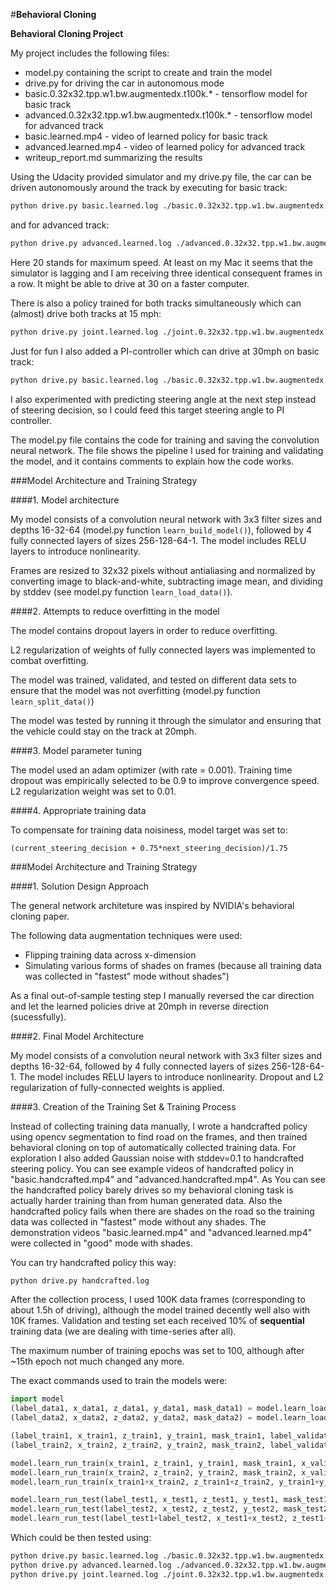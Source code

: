 #**Behavioral Cloning** 


**Behavioral Cloning Project**

My project includes the following files:
* model.py containing the script to create and train the model
* drive.py for driving the car in autonomous mode
* basic.0.32x32.tpp.w1.bw.augmentedx.t100k.\* - tensorflow model for basic track
* advanced.0.32x32.tpp.w1.bw.augmentedx.t100k.\* - tensorflow model for advanced track
* basic.learned.mp4 - video of learned policy for basic track
* advanced.learned.mp4 - video of learned policy for advanced track
* writeup_report.md summarizing the results

Using the Udacity provided simulator and my drive.py file, the car can be driven autonomously around the track by executing for basic track:
```sh
python drive.py basic.learned.log ./basic.0.32x32.tpp.w1.bw.augmentedx.t100k 20
```
and for advanced track:
```sh
python drive.py advanced.learned.log ./advanced.0.32x32.tpp.w1.bw.augmentedx.t100k 20
```
Here 20 stands for maximum speed. At least on my Mac it seems that the simulator is lagging and I am receiving three identical consequent frames in a row. It might be able to drive at 30 on a faster computer. 

There is also a policy trained for both tracks simultaneously which can (almost) drive both tracks at 15 mph:
```sh
python drive.py joint.learned.log ./joint.0.32x32.tpp.w1.bw.augmentedx.t100k 20
```

Just for fun I also added a PI-controller which can drive at 30mph on basic track:
```sh
python drive.py basic.learned.log ./basic.0.32x32.tpp.w1.bw.augmentedx.t100k 30 1.0
```
I also experimented with predicting steering angle at the next step instead of steering decision, so I could feed this target steering angle to PI controller.

The model.py file contains the code for training and saving the convolution neural network. The file shows the pipeline I used for training and validating the model, and it contains comments to explain how the code works.

###Model Architecture and Training Strategy

####1. Model architecture 

My model consists of a convolution neural network with 3x3 filter sizes and depths 16-32-64 (model.py function `learn_build_model()`), followed by 4 fully connected layers of sizes 256-128-64-1. The model includes RELU layers to introduce nonlinearity.

Frames are resized to 32x32 pixels without antialiasing and normalized by converting image to black-and-white, subtracting image mean, and dividing by stddev (see model.py function `learn_load_data()`).

####2. Attempts to reduce overfitting in the model

The model contains dropout layers in order to reduce overfitting. 

L2 regularization of weights of fully connected layers was implemented to combat overfitting.

The model was trained, validated, and tested on different data sets to ensure that the model was not overfitting (model.py function `learn_split_data()`)

The model was tested by running it through the simulator and ensuring that the vehicle could stay on the track at 20mph. 

####3. Model parameter tuning

The model used an adam optimizer (with rate = 0.001). Training time dropout was empirically selected to be 0.9 to improve convergence speed. L2 regularization weight was set to 0.01.

####4. Appropriate training data

To compensate for training data noisiness, model target was set to:
```
(current_steering_decision + 0.75*next_steering_decision)/1.75
```

###Model Architecture and Training Strategy

####1. Solution Design Approach

The general network architeture was inspired by NVIDIA's behavioral cloning paper.

The following data augmentation techniques were used:
* Flipping training data across x-dimension
* Simulating various forms of shades on frames (because all training data was collected in "fastest" mode without shades") 

As a final out-of-sample testing step I manually reversed the car direction and let the learned policies drive at 20mph in reverse direction (sucessfully). 

####2. Final Model Architecture

My model consists of a convolution neural network with 3x3 filter sizes and depths 16-32-64, followed by 4 fully connected layers of sizes 256-128-64-1. The model includes RELU layers to introduce nonlinearity. Dropout and L2 regularization of fully-connected weights is applied.

####3. Creation of the Training Set & Training Process

Instead of collecting training data manually, I wrote a handcrafted policy using opencv segmentation to find road on the frames, and then trained behavioral cloning on top of automatically collected training data. For exploration I also added Gaussian noise with stddev=0.1 to handcrafted steering policy. You can see example videos of handcrafted policy in "basic.handcrafted.mp4" and "advanced.handcrafted.mp4". As You can see the handcrafted policy barely drives so my behavioral cloning task is actually harder training than from human generated data. Also the handcrafted policy fails when there are shades on the road so the training data was collected in "fastest" mode without any shades. The demonstration videos "basic.learned.mp4" and "advanced.learned.mp4" were collected in "good" mode with shades.

You can try handcrafted policy this way:
```sh
python drive.py handcrafted.log
```

After the collection process, I used 100K data frames (corresponding to about 1.5h of driving), although the model trained decently well also with 10K frames. Validation and testing set each received 10% of **sequential** training data (we are dealing with time-series after all).

The maximum number of training epochs was set to 100, although after ~15th epoch not much changed any more.

The exact commands used to train the models were:
```python
import model
(label_data1, x_data1, z_data1, y_data1, mask_data1) = model.learn_load_data("basic.0", max_count=100000, data_fraction=1.0, discount=0.75, window=1, history_count=1, flip=True)
(label_data2, x_data2, z_data2, y_data2, mask_data2) = model.learn_load_data("advanced.0", max_count=100000, data_fraction=1.0, discount=0.75, window=1, history_count=1, flip=True)

(label_train1, x_train1, z_train1, y_train1, mask_train1, label_validate1, x_validate1, z_validate1, y_validate1, mask_validate1, label_test1, x_test1, z_test1, y_test1, mask_test1) = model.learn_split_data(label_data1, x_data1, z_data1, y_data1, mask_data1)
(label_train2, x_train2, z_train2, y_train2, mask_train2, label_validate2, x_validate2, z_validate2, y_validate2, mask_validate2, label_test2, x_test2, z_test2, y_test2, mask_test2) = model.learn_split_data(label_data2, x_data2, z_data2, y_data2, mask_data2)

model.learn_run_train(x_train1, z_train1, y_train1, mask_train1, x_validate1, z_validate1, y_validate1, mask_validate1, epochs=100, model_name='basic.0.32x32.tpp.w1.bw.augmentedx.t100k')
model.learn_run_train(x_train2, z_train2, y_train2, mask_train2, x_validate2, z_validate2, y_validate2, mask_validate2, epochs=100, model_name='advanced.0.32x32.tpp.w1.bw.augmentedx.t100k')
model.learn_run_train(x_train1+x_train2, z_train1+z_train2, y_train1+y_train2, mask_train1+mask_train2, x_validate1+x_validate2, z_validate1+z_validate2, y_validate1+y_validate2, mask_validate1+mask_validate2, epochs=100, model_name='joint.0.32x32.tpp.w1.bw.augmentedx.t100k')

model.learn_run_test(label_test1, x_test1, z_test1, y_test1, mask_test1, model_name='./basic.0.32x32.tpp.w1.bw.augmentedx.t100k')
model.learn_run_test(label_test2, x_test2, z_test2, y_test2, mask_test2, model_name='./advanced.0.32x32.tpp.w1.bw.augmentedx.t100k')
model.learn_run_test(label_test1+label_test2, x_test1+x_test2, z_test1+z_test2, y_test1+y_test2, mask_test1+mask_test2, model_name='./joint.0.32x32.tpp.w1.bw.augmentedx.t100k')
```
Which could be then tested using:
```sh
python drive.py basic.learned.log ./basic.0.32x32.tpp.w1.bw.augmentedx.t100k 20
python drive.py advanced.learned.log ./advanced.0.32x32.tpp.w1.bw.augmentedx.t100k 20
python drive.py joint.learned.log ./joint.0.32x32.tpp.w1.bw.augmentedx.t100k 20
```
